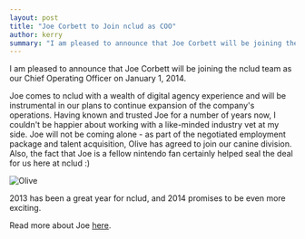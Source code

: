 ```yaml
---
layout: post
title: "Joe Corbett to Join nclud as COO"
author: kerry
summary: "I am pleased to announce that Joe Corbett will be joining the nclud team as our Chief Operating Officer on January 1, 2014."
---
```


I am pleased to announce that Joe Corbett will be joining the nclud team as our Chief Operating Officer on January 1, 2014.

Joe comes to nclud with a wealth of digital agency experience and will be instrumental in our plans to continue expansion of the company's operations. Having known and trusted Joe for a number of years now, I couldn't be happier about working with a like-minded industry vet at my side. Joe will not be coming alone - as part of the negotiated employment package and talent acquisition, Olive has agreed to join our canine division. Also, the fact that Joe is a fellow nintendo fan certainly helped seal the deal for us here at nclud :)

![Olive](/img/olive.jpg "Olive")

2013 has been a great year for nclud, and 2014 promises to be even more exciting.

Read more about Joe [here](http://randomnerds.com/2013/12/03/the-legend-of-nclud-a-link-to-the-past).
